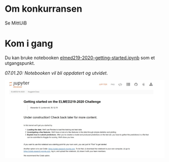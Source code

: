 # Om konkurransen
Se MittUiB

# Kom i gang
Du kan bruke notebooken [elmed219-2020-getting-started.ipynb](https://nbviewer.jupyter.org/github/MMIV-ML/ELMED219-2020/blob/master/KaggleInClass/elmed219-2020-getting-started.ipynb) som et utgangspunkt. 

*07.01.20: Notebooken vil bli oppdatert og utvidet*.

![getting-started](getting-started.jpg)
